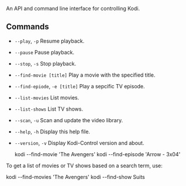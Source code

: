 An API and command line interface for controlling Kodi.

## Commands

- `--play`, `-p`                  Resume playback.
- `--pause`                       Pause playback.
- `--stop`, `-s`                    Stop playback.
- `--find-movie [title]`          Play a movie with the specified title.
- `--find-epiode`, `-e [title]`   Play a sepcific TV episode.
- `--list-movies`                 List movies.
- `--list-shows`                  List TV shows.
- `--scan`, `-u`                  Scan and update the video library.
- `--help`, `-h`                  Display this help file.
- `--version`, `-v`               Display Kodi-Control version and about.

  kodi --find-movie 'The Avengers'
  kodi --find-episode 'Arrow - 3x04'

To get a list of movies or TV shows based on a search term, use:

  kodi --find-movies 'The Avengers'
  kodi --find-show Suits
